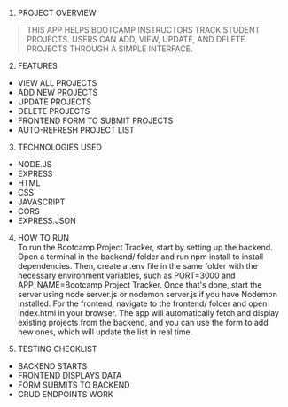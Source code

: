 1. PROJECT OVERVIEW

> THIS APP HELPS BOOTCAMP INSTRUCTORS TRACK STUDENT PROJECTS. USERS CAN ADD, VIEW, UPDATE, AND DELETE PROJECTS THROUGH A SIMPLE INTERFACE.

2.  FEATURES

- VIEW ALL PROJECTS
- ADD NEW PROJECTS
- UPDATE PROJECTS
- DELETE PROJECTS
- FRONTEND FORM TO SUBMIT PROJECTS
- AUTO-REFRESH PROJECT LIST

3.  TECHNOLOGIES USED

- NODE.JS
- EXPRESS
- HTML
- CSS
- JAVASCRIPT
- CORS
- EXPRESS.JSON

4. HOW TO RUN  
   To run the Bootcamp Project Tracker, start by setting up the backend. Open a terminal in the backend/ folder and run npm install to install dependencies. Then, create a .env file in the same folder with the necessary environment variables, such as PORT=3000 and APP_NAME=Bootcamp Project Tracker. Once that's done, start the server using node server.js or nodemon server.js if you have Nodemon installed. For the frontend, navigate to the frontend/ folder and open index.html in your browser. The app will automatically fetch and display existing projects from the backend, and you can use the form to add new ones, which will update the list in real time.

5. TESTING CHECKLIST

- BACKEND STARTS
- FRONTEND DISPLAYS DATA
- FORM SUBMITS TO BACKEND
- CRUD ENDPOINTS WORK
